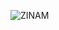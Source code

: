 ![ZINAM](https://github.com/muqadasurooj17/Zimo-project/assets/51860451/66bb9a94-00a4-4844-9b56-12dd897b2f0a)
